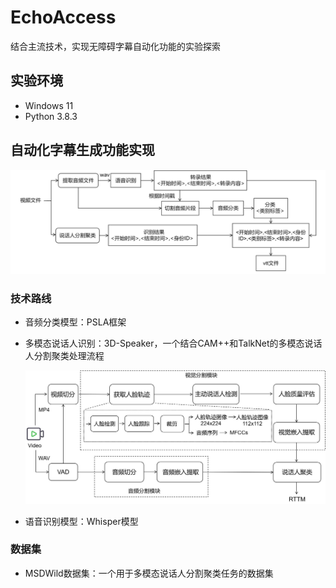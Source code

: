 # EchoAccess

结合主流技术，实现无障碍字幕自动化功能的实验探索

## 实验环境

- Windows 11
- Python 3.8.3

## 自动化字幕生成功能实现



![echoaccess](./img/echoacess.png)

### 技术路线

- 音频分类模型：PSLA框架

- 多模态说话人识别：3D-Speaker，一个结合CAM++和TalkNet的多模态说话人分割聚类处理流程

  ![3d-speaker](./img/3d-speaker.jpg)

- 语音识别模型：Whisper模型

### 数据集

- MSDWild数据集：一个用于多模态说话人分割聚类任务的数据集
